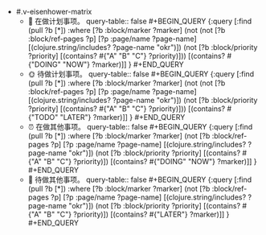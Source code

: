 - #.v-eisenhower-matrix
	- 📅 在做计划事项。
	  query-table:: false
	  #+BEGIN_QUERY
	  {:query [:find (pull ?b [*])
	        :where
	        [?b :block/marker ?marker]
	        (not (not [?b :block/ref-pages ?p]
	        [?p :page/name ?page-name]
	        [(clojure.string/includes? ?page-name "okr")])
	        (not [?b :block/priority ?priority]
	        [(contains? #{"A" "B" "C"} ?priority)]))
	        [(contains? #{"DOING" "NOW"} ?marker)]]
	   }
	  #+END_QUERY
	- 🌞  待做计划事项。
	  query-table:: false
	  #+BEGIN_QUERY
	  {:query [:find (pull ?b [*])
	        :where
	        [?b :block/marker ?marker]
	        (not (not [?b :block/ref-pages ?p]
	        [?p :page/name ?page-name]
	        [(clojure.string/includes? ?page-name "okr")])
	        (not [?b :block/priority ?priority]
	        [(contains? #{"A" "B" "C"} ?priority)]))
	        [(contains? #{"TODO" "LATER"} ?marker)]]
	   }
	  #+END_QUERY
	- ⏰ 在做其他事项。
	  query-table:: false
	  #+BEGIN_QUERY
	  {:query [:find (pull ?b [*])
	        :where
	        [?b :block/marker ?marker]
	        (not [?b :block/ref-pages ?p]
	        [?p :page/name ?page-name]
	        [(clojure.string/includes? ?page-name "okr")])
	        (not [?b :block/priority ?priority]
	        [(contains? #{"A" "B" "C"} ?priority)])
	        [(contains? #{"DOING" "NOW"} ?marker)]]
	   }
	  #+END_QUERY
	- 🚮  待做其他事项。
	  query-table:: false
	  #+BEGIN_QUERY
	  {:query [:find (pull ?b [*])
	        :where
	        [?b :block/marker ?marker]
	        (not [?b :block/ref-pages ?p]
	        [?p :page/name ?page-name]
	        [(clojure.string/includes? ?page-name "okr")])
	        (not [?b :block/priority ?priority]
	        [(contains? #{"A" "B" "C"} ?priority)])
	        [(contains? #{"LATER"} ?marker)]]
	   }
	  #+END_QUERY